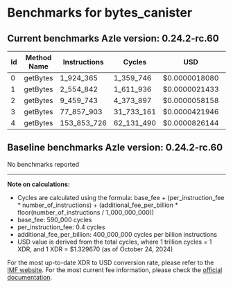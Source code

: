 # Benchmarks for bytes_canister

## Current benchmarks Azle version: 0.24.2-rc.60

| Id  | Method Name | Instructions | Cycles     | USD           | USD/Million Calls |
| --- | ----------- | ------------ | ---------- | ------------- | ----------------- |
| 0   | getBytes    | 1_924_365    | 1_359_746  | $0.0000018080 | $1.80             |
| 1   | getBytes    | 2_554_842    | 1_611_936  | $0.0000021433 | $2.14             |
| 2   | getBytes    | 9_459_743    | 4_373_897  | $0.0000058158 | $5.81             |
| 3   | getBytes    | 77_857_903   | 31_733_161 | $0.0000421946 | $42.19            |
| 4   | getBytes    | 153_853_726  | 62_131_490 | $0.0000826144 | $82.61            |

## Baseline benchmarks Azle version: 0.24.2-rc.60

No benchmarks reported

---

**Note on calculations:**

-   Cycles are calculated using the formula: base_fee + (per_instruction_fee \* number_of_instructions) + (additional_fee_per_billion \* floor(number_of_instructions / 1_000_000_000))
-   base_fee: 590_000 cycles
-   per_instruction_fee: 0.4 cycles
-   additional_fee_per_billion: 400_000_000 cycles per billion instructions
-   USD value is derived from the total cycles, where 1 trillion cycles = 1 XDR, and 1 XDR = $1.329670 (as of October 24, 2024)

For the most up-to-date XDR to USD conversion rate, please refer to the [IMF website](https://www.imf.org/external/np/fin/data/rms_sdrv.aspx).
For the most current fee information, please check the [official documentation](https://internetcomputer.org/docs/current/developer-docs/gas-cost#execution).
